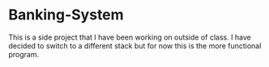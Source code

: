 # Banking-System

This is a side project that I have been working on outside of class. I have decided to switch to a different stack but for now this is the more functional program. 
